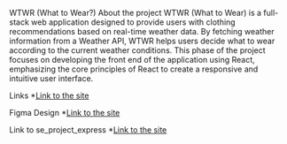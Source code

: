 WTWR (What to Wear?)
About the project
WTWR (What to Wear) is a full-stack web application designed to provide users with clothing recommendations based on real-time weather data. By fetching weather information from a Weather API, WTWR helps users decide what to wear according to the current weather conditions. This phase of the project focuses on developing the front end of the application using React, emphasizing the core principles of React to create a responsive and intuitive user interface.

Links
*[Link to the site](https://taejook.github.io/se_project_react/)

Figma Design
*[Link to the site](https://www.figma.com/design/bfVOvqlLmoKZ5lpro8WWBe/Sprint-14_-WTWR?node-id=1-345&t=aZ95FMFFlagCIwQZ-0)

Link to se_project_express
*[Link to the site](https://github.com/taejook/se_project_express)